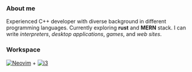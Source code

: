 ### About me
Experienced C++ developer with diverse background in different programming languages. Currently exploring **rust** and **MERN** stack. I can write _interpreters_, _desktop applications_, _games_, and _web sites_.

### Workspace
[![Neovim](https://img.shields.io/badge/Neovim-57A143?logo=neovim&logoColor=fff)](#) + [![i3](https://github.com/i3/i3/blob/next/docs/logo-30.png)](https://github.com/i3/i3)
